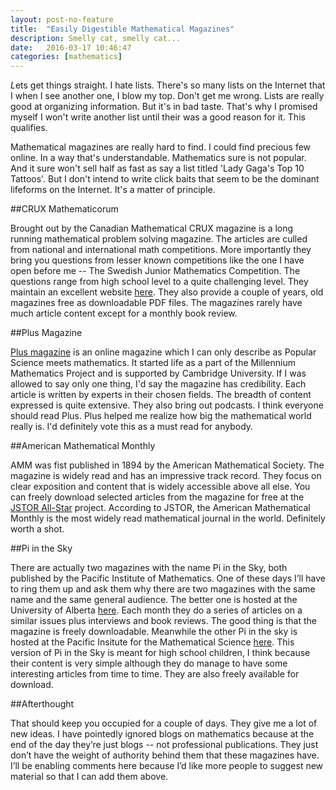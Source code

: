 ```yaml
---
layout: post-no-feature
title:  "Easily Digestible Mathematical Magazines"
description: Smelly cat, smelly cat...
date:   2016-03-17 10:46:47 
categories: [mathematics]
---
```


*L*ets get things straight. I hate lists. There's so many lists on the Internet that I when I see another one, I blow my top. Don't get me wrong. Lists are really good at organizing information. But it's in bad taste. That's why I promised myself I won't write another list until their was a good reason for it. This qualifies.

Mathematical magazines are really hard to find. I could find precious few online. In a way that's understandable. Mathematics sure is not popular. And it sure won't sell half as fast as say a list titled 'Lady Gaga's Top 10 Tattoos'. But I don't intend to write click baits that seem to be the dominant lifeforms on the Internet. It's a matter of principle. 

##CRUX Mathematicorum

Brought out by the Canadian Mathematical CRUX magazine is a long running mathematical problem solving magazine. The articles are culled from national and international math competitions. More importantly they bring you questions from lesser known competitions like the one I have open before me -- The Swedish Junior Mathematics Competition. The questions range from high school level to a quite challenging level. They maintain an excellent website [here](https://cms.math.ca/crux). They also provide a couple of years, old magazines free as downloadable PDF files. The magazines rarely have much article content except for a monthly book review.

##Plus Magazine

[Plus magazine](https://plus.maths.org) is an online magazine which I can only describe as Popular Science meets mathematics. It started life as a part of the Millennium Mathematics Project and is supported by Cambridge University. If I was allowed to say only one thing, I'd say the magazine has credibility. Each article is written by experts in their chosen fields. The breadth of content expressed is quite extensive. They also bring out podcasts. I think everyone should read Plus. Plus helped me realize how big the mathematical world really is. I'd definitely vote this as a must read for anybody.

##American Mathematical Monthly

AMM was fist published in 1894 by the American Mathematical Society. The magazine is widely read and has an impressive track record. They focus on clear exposition and content that is widely accessible above all else. You can freely download selected articles from the magazine for free at the [JSTOR All-Star](http://www.maa.org/press/periodicals/american-mathematical-monthly/jstor-all-stars-emthe-american-mathematical-monthlyem) project. According to JSTOR, the American Mathematical Monthly is the most widely read mathematical journal in the world. Definitely worth a shot. 

##Pi in the Sky

There are actually two magazines with the name Pi in the Sky, both published by the Pacific Institute of Mathematics. One of these days I’ll have to ring them up and ask them why there are two magazines with the same name and the same general audience. The better one is hosted at the University of Alberta [here](https://www.math.ualberta.ca/pi/). Each month they do a series of articles on a similar issues plus interviews and book reviews. The good thing is that the magazine is freely downloadable. Meanwhile the other Pi in the sky is hosted at the Pacific Insitute for the Mathematical Science [here](http://www.pims.math.ca/resources/publications/pi-sky). This version of Pi in the Sky is meant for high school children, I think because their content is very simple although they do manage to have some interesting articles from time to time. They are also freely available for download.


##Afterthought

That should keep you occupied for a couple of days. They give me a lot of new ideas. I have pointedly ignored blogs on mathematics because at the end of the day they’re just blogs -- not professional publications. They just don’t have the weight of authority behind them that these magazines have. I’ll be enabling  comments here because I’d like more people to suggest new material so that I can add them above.